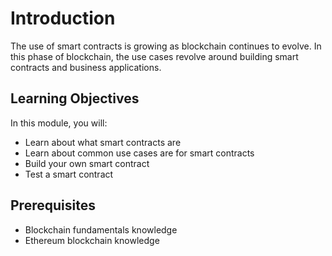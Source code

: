 # Introduction
The use of smart contracts is growing as blockchain continues to evolve. In this phase of blockchain, the use cases revolve around building smart contracts and business applications.

## Learning Objectives
In this module, you will:
- Learn about what smart contracts are
- Learn about common use cases are for smart contracts
- Build your own smart contract
- Test a smart contract

## Prerequisites
- Blockchain fundamentals knowledge
- Ethereum blockchain knowledge